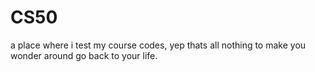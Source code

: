 # CS50

a place where i test my course codes,
yep thats all
nothing to make you wonder around
go back to your life.
